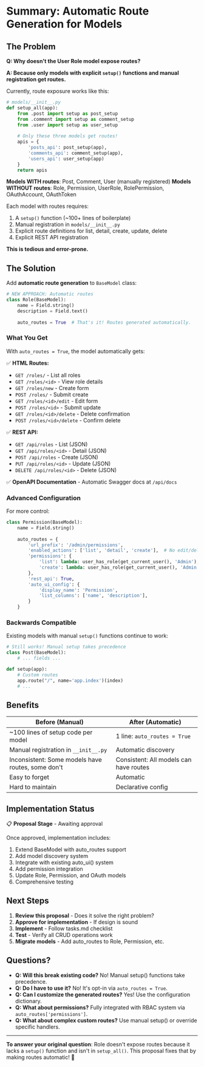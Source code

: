 # Summary: Automatic Route Generation for Models

## The Problem

**Q: Why doesn't the User Role model expose routes?**

**A: Because only models with explicit `setup()` functions and manual registration get routes.**

Currently, route exposure works like this:

```python
# models/__init__.py
def setup_all(app):
    from .post import setup as post_setup
    from .comment import setup as comment_setup
    from .user import setup as user_setup
    
    # Only these three models get routes!
    apis = {
        'posts_api': post_setup(app),
        'comments_api': comment_setup(app),
        'users_api': user_setup(app)
    }
    return apis
```

**Models WITH routes**: Post, Comment, User (manually registered)
**Models WITHOUT routes**: Role, Permission, UserRole, RolePermission, OAuthAccount, OAuthToken

Each model with routes requires:
1. A `setup()` function (~100+ lines of boilerplate)
2. Manual registration in `models/__init__.py`
3. Explicit route definitions for list, detail, create, update, delete
4. Explicit REST API registration

**This is tedious and error-prone.**

## The Solution

Add **automatic route generation** to `BaseModel` class:

```python
# NEW APPROACH: Automatic routes
class Role(BaseModel):
    name = Field.string()
    description = Field.text()
    
    auto_routes = True  # That's it! Routes generated automatically.
```

### What You Get

With `auto_routes = True`, the model automatically gets:

✅ **HTML Routes:**
- `GET /roles/` - List all roles
- `GET /roles/<id>` - View role details
- `GET /roles/new` - Create form
- `POST /roles/` - Submit create
- `GET /roles/<id>/edit` - Edit form
- `POST /roles/<id>` - Submit update
- `GET /roles/<id>/delete` - Delete confirmation
- `POST /roles/<id>/delete` - Confirm delete

✅ **REST API:**
- `GET /api/roles` - List (JSON)
- `GET /api/roles/<id>` - Detail (JSON)
- `POST /api/roles` - Create (JSON)
- `PUT /api/roles/<id>` - Update (JSON)
- `DELETE /api/roles/<id>` - Delete (JSON)

✅ **OpenAPI Documentation** - Automatic Swagger docs at `/api/docs`

### Advanced Configuration

For more control:

```python
class Permission(BaseModel):
    name = Field.string()
    
    auto_routes = {
        'url_prefix': '/admin/permissions',
        'enabled_actions': ['list', 'detail', 'create'],  # No edit/delete
        'permissions': {
            'list': lambda: user_has_role(get_current_user(), 'Admin'),
            'create': lambda: user_has_role(get_current_user(), 'Admin'),
        },
        'rest_api': True,
        'auto_ui_config': {
            'display_name': 'Permission',
            'list_columns': ['name', 'description'],
        }
    }
```

### Backwards Compatible

Existing models with manual `setup()` functions continue to work:

```python
# Still works! Manual setup takes precedence
class Post(BaseModel):
    # ... fields ...

def setup(app):
    # Custom routes
    app.route("/", name='app.index')(index)
    # ...
```

## Benefits

| Before (Manual) | After (Automatic) |
|----------------|-------------------|
| ~100 lines of setup code per model | 1 line: `auto_routes = True` |
| Manual registration in `__init__.py` | Automatic discovery |
| Inconsistent: Some models have routes, some don't | Consistent: All models can have routes |
| Easy to forget | Automatic |
| Hard to maintain | Declarative config |

## Implementation Status

📋 **Proposal Stage** - Awaiting approval

Once approved, implementation includes:
1. Extend BaseModel with auto_routes support
2. Add model discovery system
3. Integrate with existing auto_ui() system
4. Add permission integration
5. Update Role, Permission, and OAuth models
6. Comprehensive testing

## Next Steps

1. **Review this proposal** - Does it solve the right problem?
2. **Approve for implementation** - If design is sound
3. **Implement** - Follow tasks.md checklist
4. **Test** - Verify all CRUD operations work
5. **Migrate models** - Add auto_routes to Role, Permission, etc.

## Questions?

- **Q: Will this break existing code?** No! Manual setup() functions take precedence.
- **Q: Do I have to use it?** No! It's opt-in via `auto_routes = True`.
- **Q: Can I customize the generated routes?** Yes! Use the configuration dictionary.
- **Q: What about permissions?** Fully integrated with RBAC system via `auto_routes['permissions']`.
- **Q: What about complex custom routes?** Use manual setup() or override specific handlers.

---

**To answer your original question**: Role doesn't expose routes because it lacks a `setup()` function and isn't in `setup_all()`. This proposal fixes that by making routes automatic! 🎉

